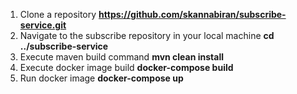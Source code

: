 1. Clone a repository
   **https://github.com/skannabiran/subscribe-service.git**
2. Navigate to the subscribe repository in your local machine
   **cd ../subscribe-service**
3. Execute maven build command
   **mvn clean install**
4. Execute docker image build
   **docker-compose build**
5. Run docker image
   **docker-compose up**
